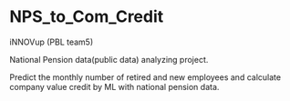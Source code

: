 # NPS_to_Com_Credit
iNNOVup (PBL team5)

National Pension data(public data) analyzing project.

Predict the monthly number of retired and new employees and calculate company value credit by ML with national pension data.
